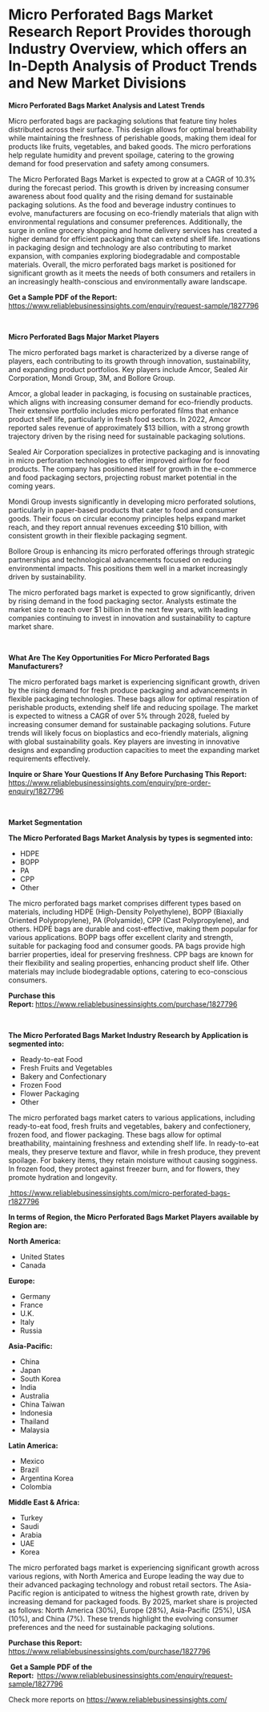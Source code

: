 <p><h1>Micro Perforated Bags Market Research Report Provides thorough Industry Overview, which offers an In-Depth Analysis of Product Trends and New Market Divisions</h1></p><p><strong>Micro Perforated Bags Market Analysis and Latest Trends</strong></p>
<p><p>Micro perforated bags are packaging solutions that feature tiny holes distributed across their surface. This design allows for optimal breathability while maintaining the freshness of perishable goods, making them ideal for products like fruits, vegetables, and baked goods. The micro perforations help regulate humidity and prevent spoilage, catering to the growing demand for food preservation and safety among consumers.</p><p>The Micro Perforated Bags Market is expected to grow at a CAGR of 10.3% during the forecast period. This growth is driven by increasing consumer awareness about food quality and the rising demand for sustainable packaging solutions. As the food and beverage industry continues to evolve, manufacturers are focusing on eco-friendly materials that align with environmental regulations and consumer preferences. Additionally, the surge in online grocery shopping and home delivery services has created a higher demand for efficient packaging that can extend shelf life. Innovations in packaging design and technology are also contributing to market expansion, with companies exploring biodegradable and compostable materials. Overall, the micro perforated bags market is positioned for significant growth as it meets the needs of both consumers and retailers in an increasingly health-conscious and environmentally aware landscape.</p></p>
<p><strong>Get a Sample PDF of the Report:&nbsp;</strong> <a href="https://www.reliablebusinessinsights.com/enquiry/request-sample/1827796?utm_campaign=3045&utm_medium=2&utm_source=Github&utm_content=ia&utm_term=02042025&utm_id=micro-perforated-bags">https://www.reliablebusinessinsights.com/enquiry/request-sample/1827796</a></p>
<p>&nbsp;</p>
<p><strong>Micro Perforated Bags Major Market Players</strong></p>
<p><p>The micro perforated bags market is characterized by a diverse range of players, each contributing to its growth through innovation, sustainability, and expanding product portfolios. Key players include Amcor, Sealed Air Corporation, Mondi Group, 3M, and Bollore Group.</p><p>Amcor, a global leader in packaging, is focusing on sustainable practices, which aligns with increasing consumer demand for eco-friendly products. Their extensive portfolio includes micro perforated films that enhance product shelf life, particularly in fresh food sectors. In 2022, Amcor reported sales revenue of approximately $13 billion, with a strong growth trajectory driven by the rising need for sustainable packaging solutions.</p><p>Sealed Air Corporation specializes in protective packaging and is innovating in micro perforation technologies to offer improved airflow for food products. The company has positioned itself for growth in the e-commerce and food packaging sectors, projecting robust market potential in the coming years.</p><p>Mondi Group invests significantly in developing micro perforated solutions, particularly in paper-based products that cater to food and consumer goods. Their focus on circular economy principles helps expand market reach, and they report annual revenues exceeding $10 billion, with consistent growth in their flexible packaging segment.</p><p>Bollore Group is enhancing its micro perforated offerings through strategic partnerships and technological advancements focused on reducing environmental impacts. This positions them well in a market increasingly driven by sustainability.</p><p>The micro perforated bags market is expected to grow significantly, driven by rising demand in the food packaging sector. Analysts estimate the market size to reach over $1 billion in the next few years, with leading companies continuing to invest in innovation and sustainability to capture market share.</p></p>
<p>&nbsp;</p>
<p><strong>What Are The Key Opportunities For Micro Perforated Bags Manufacturers?</strong></p>
<p><p>The micro perforated bags market is experiencing significant growth, driven by the rising demand for fresh produce packaging and advancements in flexible packaging technologies. These bags allow for optimal respiration of perishable products, extending shelf life and reducing spoilage. The market is expected to witness a CAGR of over 5% through 2028, fueled by increasing consumer demand for sustainable packaging solutions. Future trends will likely focus on bioplastics and eco-friendly materials, aligning with global sustainability goals. Key players are investing in innovative designs and expanding production capacities to meet the expanding market requirements effectively.</p></p>
<p><strong>Inquire or Share Your Questions If Any Before Purchasing This Report:</strong> <a href="https://www.reliablebusinessinsights.com/enquiry/pre-order-enquiry/1827796?utm_campaign=3045&utm_medium=2&utm_source=Github&utm_content=ia&utm_term=02042025&utm_id=micro-perforated-bags">https://www.reliablebusinessinsights.com/enquiry/pre-order-enquiry/1827796</a></p>
<p>&nbsp;</p>
<p><strong>Market Segmentation</strong></p>
<p><strong>The Micro Perforated Bags Market Analysis by types is segmented into:</strong></p>
<p><ul><li>HDPE</li><li>BOPP</li><li>PA</li><li>CPP</li><li>Other</li></ul></p>
<p><p>The micro perforated bags market comprises different types based on materials, including HDPE (High-Density Polyethylene), BOPP (Biaxially Oriented Polypropylene), PA (Polyamide), CPP (Cast Polypropylene), and others. HDPE bags are durable and cost-effective, making them popular for various applications. BOPP bags offer excellent clarity and strength, suitable for packaging food and consumer goods. PA bags provide high barrier properties, ideal for preserving freshness. CPP bags are known for their flexibility and sealing properties, enhancing product shelf life. Other materials may include biodegradable options, catering to eco-conscious consumers.</p></p>
<p><strong>Purchase this Report:&nbsp;</strong><a href="https://www.reliablebusinessinsights.com/purchase/1827796?utm_campaign=3045&utm_medium=2&utm_source=Github&utm_content=ia&utm_term=02042025&utm_id=micro-perforated-bags">https://www.reliablebusinessinsights.com/purchase/1827796</a></p>
<p>&nbsp;</p>
<p><strong>The Micro Perforated Bags Market Industry Research by Application is segmented into:</strong></p>
<p><ul><li>Ready-to-eat Food</li><li>Fresh Fruits and Vegetables</li><li>Bakery and Confectionary</li><li>Frozen Food</li><li>Flower Packaging</li><li>Other</li></ul></p>
<p><p>The micro perforated bags market caters to various applications, including ready-to-eat food, fresh fruits and vegetables, bakery and confectionery, frozen food, and flower packaging. These bags allow for optimal breathability, maintaining freshness and extending shelf life. In ready-to-eat meals, they preserve texture and flavor, while in fresh produce, they prevent spoilage. For bakery items, they retain moisture without causing sogginess. In frozen food, they protect against freezer burn, and for flowers, they promote hydration and longevity.</p></p>
<p><a href="https://www.reliablebusinessinsights.com/micro-perforated-bags-r1827796?utm_campaign=3045&utm_medium=2&utm_source=Github&utm_content=ia&utm_term=02042025&utm_id=micro-perforated-bags">&nbsp;https://www.reliablebusinessinsights.com/micro-perforated-bags-r1827796</a></p>
<p><strong>In terms of Region, the Micro Perforated Bags Market Players available by Region are:</strong></p>
<p>
    <p> <strong> North America: </strong>
        <ul>
            <li>United States</li>
            <li>Canada</li>
        </ul>
        </p> 
    <p> <strong> Europe: </strong>
        <ul>
            <li>Germany</li>
            <li>France</li>
            <li>U.K.</li>
            <li>Italy</li>
            <li>Russia</li>
        </ul>
        </p> 
    <p> <strong> Asia-Pacific: </strong>
        <ul>
            <li>China</li>
            <li>Japan</li>
            <li>South Korea</li>
            <li>India</li>
            <li>Australia</li>
            <li>China Taiwan</li>
            <li>Indonesia</li>
            <li>Thailand</li>
            <li>Malaysia</li>
        </ul>
        </p> 
    <p> <strong> Latin America: </strong>
        <ul>
            <li>Mexico</li>
            <li>Brazil</li>
            <li>Argentina Korea</li>
            <li>Colombia</li>
        </ul>
        </p> 
    <p> <strong> Middle East & Africa: </strong>
        <ul>
            <li>Turkey</li>
            <li>Saudi</li>
            <li>Arabia</li>
            <li>UAE</li>
            <li>Korea</li>
        </ul>
    </p>
    </p>
<p><p>The micro perforated bags market is experiencing significant growth across various regions, with North America and Europe leading the way due to their advanced packaging technology and robust retail sectors. The Asia-Pacific region is anticipated to witness the highest growth rate, driven by increasing demand for packaged foods. By 2025, market share is projected as follows: North America (30%), Europe (28%), Asia-Pacific (25%), USA (10%), and China (7%). These trends highlight the evolving consumer preferences and the need for sustainable packaging solutions.</p></p>
<p><strong>Purchase this Report: </strong><a href="https://www.reliablebusinessinsights.com/purchase/1827796?utm_campaign=3045&utm_medium=2&utm_source=Github&utm_content=ia&utm_term=02042025&utm_id=micro-perforated-bags">https://www.reliablebusinessinsights.com/purchase/1827796</a></p>
<p>&nbsp;<strong>Get a Sample PDF of the Report:&nbsp;&nbsp;</strong><a href="https://www.reliablebusinessinsights.com/enquiry/request-sample/1827796?utm_campaign=3045&utm_medium=2&utm_source=Github&utm_content=ia&utm_term=02042025&utm_id=micro-perforated-bags">https://www.reliablebusinessinsights.com/enquiry/request-sample/1827796</a></p>
<p><strong></strong></p>
<p>Check more reports on <a href="https://www.reliablebusinessinsights.com/?utm_campaign=3045&utm_medium=2&utm_source=Github&utm_content=ia&utm_term=02042025&utm_id=micro-perforated-bags">https://www.reliablebusinessinsights.com/</a></p>